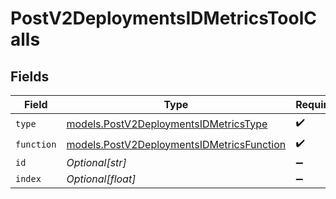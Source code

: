 # PostV2DeploymentsIDMetricsToolCalls


## Fields

| Field                                                                                        | Type                                                                                         | Required                                                                                     | Description                                                                                  |
| -------------------------------------------------------------------------------------------- | -------------------------------------------------------------------------------------------- | -------------------------------------------------------------------------------------------- | -------------------------------------------------------------------------------------------- |
| `type`                                                                                       | [models.PostV2DeploymentsIDMetricsType](../models/postv2deploymentsidmetricstype.md)         | :heavy_check_mark:                                                                           | N/A                                                                                          |
| `function`                                                                                   | [models.PostV2DeploymentsIDMetricsFunction](../models/postv2deploymentsidmetricsfunction.md) | :heavy_check_mark:                                                                           | N/A                                                                                          |
| `id`                                                                                         | *Optional[str]*                                                                              | :heavy_minus_sign:                                                                           | N/A                                                                                          |
| `index`                                                                                      | *Optional[float]*                                                                            | :heavy_minus_sign:                                                                           | N/A                                                                                          |